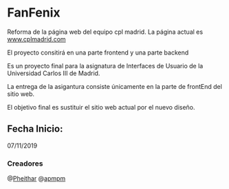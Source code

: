 # FanFenix
Reforma de la página web del equipo cpl madrid. La página actual es www.cplmadrid.com

El proyecto consitirá en una parte frontend y una parte backend

Es un proyecto final para la asignatura de Interfaces de Usuario de la Universidad Carlos III de Madrid.

La entrega de la asigantura consiste únicamente en la parte de frontEnd del sitio web.

El objetivo final es sustituir el sitio web actual por el nuevo diseño.

## Fecha Inicio:

07/11/2019

### Creadores
@[Pheithar](https://github.com/pheithar) @[apmpm](https://github.com/apmpm)

